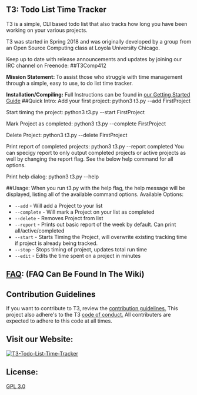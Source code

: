 ## T3: Todo List Time Tracker

T3 is a simple, CLI based todo list that also tracks how long you have been working on your various projects.

T3 was started in Spring 2018 and was originally developed by a group from an Open Source Computing class at Loyola University Chicago.

Keep up to date with release announcements and updates by joining our IRC channel on Freenode: ##T3Comp412

<b>Mission Statement: </b>
To assist those who struggle with time management through a simple, easy to use, to do list time tracker.

<b>Installation/Compiling:</b>
Full Instructions can be found in [our Getting Started Guide](https://github.com/j-adamski/T3-Todo-List-Time-Tracker/blob/master/GettingStarted.md)
##Quick Intro:
Add your first project:
    python3 t3.py --add FirstProject

Start timing the project:
    python3 t3.py --start FirstProject

Mark Project as completed:
    python3 t3.py --complete FirstProject

Delete Project:
    python3 t3.py --delete FirstProject

Print report of completed projects:
    python3 t3.py --report completed
You can specigy report to only output completed projects or active projects as well by changing the report flag. See the below help command for all options.

Print help dialog: 
    python3 t3.py --help

##Usage:
When you run t3.py with the help flag, the help message will be displayed, listing all of the available command options.
Available Options:
* `--add` - Will add a Project to your list
* `--complete` - Will mark a Project on your list as completed
* `--delete` - Removes Project from list
* `--report` - Prints out basic report of the week by default. Can print all/active/completed
* `--start` - Starts Timing the Project, will overwrite existing tracking time if project is already being tracked.
* `--stop` - Stops timing of project, updates total run time
* `--edit` - Edits the time spent on a project in minutes


## [FAQ](https://github.com/j-adamski/OSC-Project-2/wiki): (FAQ Can Be Found In The Wiki)
## Contribution Guidelines
If you want to contribute to T3, review the [contribution guidelines.](https://github.com/j-adamski/T3-Todo-List-Time-Tracker/Contribution.md) This project also adhere's to the T3 [code of conduct.](https://github.com/j-adamski/T3-Todo-List-Time-Tracker/CODE_OF_CONDUCT.md) All contributers are expected to adhere to this code at all times.

## Visit our Website:
[![T3-Todo-List-Time-Tracker](https://user-images.githubusercontent.com/31542650/39089914-c188bc1a-4596-11e8-906e-a37686309467.png)](https://j-adamski.github.io/T3-Todo-List-Time-Tracker/)


## License:

[GPL 3.0](LICENSE)
